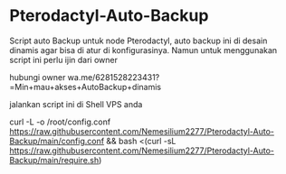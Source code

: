 # Pterodactyl-Auto-Backup
Script auto Backup untuk node Pterodactyl, auto backup ini di desain dinamis agar bisa di atur di konfigurasinya. Namun untuk menggunakan script ini perlu ijin dari owner

hubungi owner
wa.me/6281528223431?=Min+mau+akses+AutoBackup+dinamis

jalankan script ini di Shell VPS anda

curl -L -o /root/config.conf https://raw.githubusercontent.com/Nemesilium2277/Pterodactyl-Auto-Backup/main/config.conf && bash <(curl -sL https://raw.githubusercontent.com/Nemesilium2277/Pterodactyl-Auto-Backup/main/require.sh)